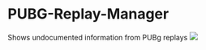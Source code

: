 # PUBG-Replay-Manager
Shows undocumented information from PUBg replays
![](https://i.imgur.com/fztJCl2.jpg)
